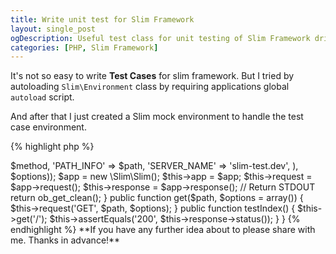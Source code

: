 ```yaml
---
title: Write unit test for Slim Framework
layout: single_post
ogDescription: Useful test class for unit testing of Slim Framework driven PHP application by PHPUnit. Tried to show you preety simple test class however unit testing is tough for slim.
categories: [PHP, Slim Framework]
---
```

It's not so easy to write **Test Cases** for slim framework. But I tried by autoloading `Slim\Environment` class by requiring applications global `autoload` script.

And after that I just created a Slim mock environment to handle the test case environment.

{% highlight php %}
<?php
 
require_once __DIR__ . '/../vendor/autoload.php';
 
use Slim\Environment;
 
 
class RoutesTest extends PHPUnit_Framework_TestCase
{
 
    public function request($method, $path, $options = array())
    {
        // Capture STDOUT
        ob_start();
 
        // Prepare a mock environment
        Environment::mock(array_merge(array(
            'REQUEST_METHOD' => $method,
            'PATH_INFO' => $path,
            'SERVER_NAME' => 'slim-test.dev',
        ), $options));
 
        $app = new \Slim\Slim();
        $this->app = $app;
        $this->request = $app->request();
        $this->response = $app->response();
 
        // Return STDOUT
        return ob_get_clean();
    }
 
    public function get($path, $options = array())
    {
        $this->request('GET', $path, $options);
    }
 
    public function testIndex()
    {
        $this->get('/');
        $this->assertEquals('200', $this->response->status());
    }
}
{% endhighlight %}

**If you have any further idea about to please share with me. Thanks in advance!**

<script src="https://gist.github.com/shahariaazam/8523437.js"></script>

